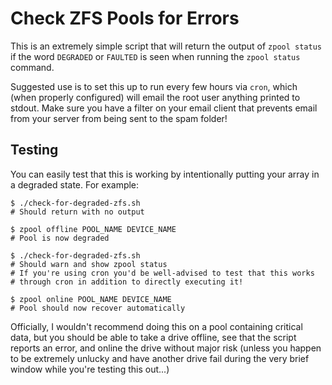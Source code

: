 Check ZFS Pools for Errors
==========================

This is an extremely simple script that will return the output of `zpool
status` if the word `DEGRADED` or `FAULTED` is seen when running the
`zpool status` command.

Suggested use is to set this up to run every few hours via `cron`, which (when
properly configured) will email the root user anything printed to stdout. Make sure you have a filter on your email client that prevents email from your server from being sent to the spam folder!


Testing
-------

You can easily test that this is working by intentionally putting your
array in a degraded state. For example:

```
$ ./check-for-degraded-zfs.sh
# Should return with no output 

$ zpool offline POOL_NAME DEVICE_NAME
# Pool is now degraded

$ ./check-for-degraded-zfs.sh
# Should warn and show zpool status
# If you're using cron you'd be well-advised to test that this works
# through cron in addition to directly executing it!

$ zpool online POOL_NAME DEVICE_NAME
# Pool should now recover automatically
```

Officially, I wouldn't recommend doing this on a pool containing
critical data, but you should be able to take a drive offline, see that
the script reports an error, and online the drive without major risk
(unless you happen to be extremely unlucky and have another drive fail
during the very brief window while you're testing this out...)
